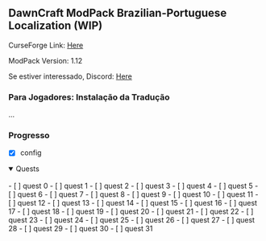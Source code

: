 ## DawnCraft ModPack Brazilian-Portuguese Localization (WIP)

CurseForge Link: [Here](https://www.curseforge.com/minecraft/modpacks/dawn-craft "DawnCraft - An Adventure RPG Modpack")

ModPack Version: 1.12

Se estiver interessado, Discord: [Here](https://discord.gg/5vPSPJtx "DawnCraft - Tradução pt_br")

### Para Jogadores: Instalação da Tradução

 ...

### Progresso

- [X] config
<details open>
<summary>Quests</summary><br>
  - [ ] quest 0
  - [ ] quest 1
  - [ ] quest 2
  - [ ] quest 3
  - [ ] quest 4
  - [ ] quest 5
  - [ ] quest 6
  - [ ] quest 7
  - [ ] quest 8
  - [ ] quest 9
  - [ ] quest 10
  - [ ] quest 11
  - [ ] quest 12
  - [ ] quest 13
  - [ ] quest 14
  - [ ] quest 15
  - [ ] quest 16
  - [ ] quest 17
  - [ ] quest 18
  - [ ] quest 19
  - [ ] quest 20
  - [ ] quest 21
  - [ ] quest 22
  - [ ] quest 23
  - [ ] quest 24
  - [ ] quest 25
  - [ ] quest 26
  - [ ] quest 27
  - [ ] quest 28
  - [ ] quest 29
  - [ ] quest 30
  - [ ] quest 31
</details>
